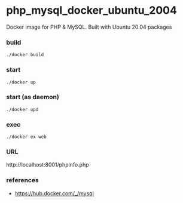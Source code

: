 # php_mysql_docker_ubuntu_2004

Docker image for PHP & MySQL. Built with Ubuntu 20.04 packages

### build
```
./docker build
```

### start
```
./docker up
```

### start (as daemon)
```
./docker upd
```

### exec
```
./docker ex web
```

### URL
http://localhost:8001/phpinfo.php

### references
- https://hub.docker.com/_/mysql
